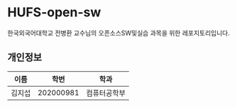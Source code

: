 # HUFS-open-sw
한국외국어대학교 전병환 교수님의 오픈소스SW및실습 과목을 위한 레포지토리입니다.

## 개인정보

| 이름 | 학번 | 학과 |
| - | - | - |
| 김지섭 | 202000981 | 컴퓨터공학부 |
